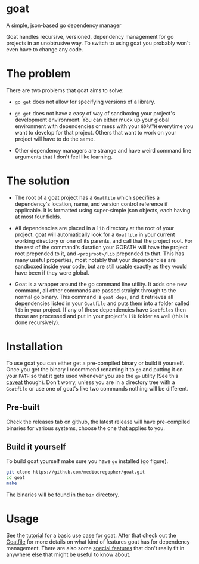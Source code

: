# goat

A simple, json-based go dependency manager

Goat handles recursive, versioned, dependency management for go projects in an
unobtrusive way. To switch to using goat you probably won't even have to change
any code.

# The problem

There are two problems that goat aims to solve:

* `go get` does not allow for specifying versions of a library.

* `go get` does not have a easy of way of sandboxing your project's development
  environment. You can either muck up your global environment with dependencies
  or mess with your `GOPATH` everytime you want to develop for that project.
  Others that want to work on your project will have to do the same.

* Other dependency managers are strange and have weird command line arguments
  that I don't feel like learning.

# The solution

* The root of a goat project has a `Goatfile` which specifies a dependency's
  location, name, and version control reference if applicable. It is formatted
  using super-simple json objects, each having at most four fields.

* All dependencies are placed in a `lib` directory at the root of your project.
  goat will automatically look for a `Goatfile` in your current working
  directory or one of its parents, and call that the project root. For the rest
  of the command's duration your GOPATH will have the project root prepended to
  it, and `<projroot>/lib` prepended to that. This has many useful properties,
  most notably that your dependencies are sandboxed inside your code, but are
  still usable exactly as they would have been if they were global.

* Goat is a wrapper around the go command line utility. It adds one new command,
  all other commands are passed straight through to the normal go binary. This
  command is `goat deps`, and it retrieves all dependencies listed in your
  `Goatfile` and puts them into a folder called `lib` in your project. If any of
  those dependencies have `Goatfiles` then those are processed and put in your
  project's `lib` folder as well (this is done recursively).

# Installation

To use goat you can either get a pre-compiled binary or build it yourself. Once
you get the binary I recommend renaming it to `go` and putting it on your `PATH`
so that it gets used whenever you use the `go` utility (See this
[caveat](/docs/special.md#goat_actualgo) though). Don't worry, unless you are in
a directory tree with a `Goatfile` or use one of goat's like two commands
nothing will be different.

## Pre-built

Check the releases tab on github, the latest release will have pre-compiled
binaries for various systems, choose the one that applies to you.

## Build it yourself

To build goat yourself make sure you have `go` installed (go figure).

```bash
git clone https://github.com/mediocregopher/goat.git
cd goat
make
```

The binaries will be found in the `bin` directory.

# Usage

See the [tutorial](/docs/tut.md) for a basic use case for goat. After that
check out the [Goatfile](/docs/goatfile.md) for more details on what kind of
features goat has for dependency management. There are also some
[special features](/docs/special.md) that don't really fit in anywhere else that
might be useful to know about.
